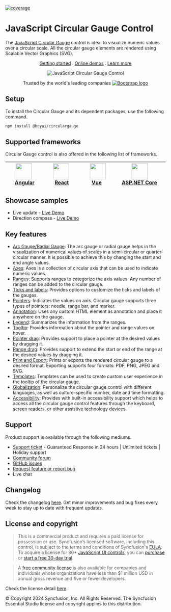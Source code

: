 [![coverage](http://ej2.syncfusion.com/badges/ej2-circulargauge/coverage.svg)](http://ej2.syncfusion.com/badges/ej2-circulargauge)

# JavaScript Circular Gauge Control

The [JavaScript Circular Gauge](https://www.syncfusion.com/javascript-ui-controls/js-circular-gauge?utm_source=npm&utm_medium=listing&utm_campaign=javascript-circulargauge-npm) control is ideal to visualize numeric values over a circular scale. All the circular gauge elements are rendered using Scalable Vector Graphics (SVG).

<p align="center">
    <a href="https://ej2.syncfusion.com/documentation/circular-gauge/getting-started/?utm_source=npm&utm_medium=listing&utm_campaign=javascript-circulargauge-npm">Getting started</a> . 
    <a href="https://ej2.syncfusion.com/demos/?utm_source=npm&utm_medium=listing&utm_campaign=javascript-circulargauge-npm#/fluent2/circular-gauge/default.html">Online demos</a> . 
    <a href="https://www.syncfusion.com/javascript-ui-controls/js-circular-gauge?utm_source=npm&utm_medium=listing&utm_campaign=javascript-circulargauge-npm">Learn more</a>
</p>

<p align="center">
    <img src="https://raw.githubusercontent.com/SyncfusionExamples/nuget-img/master/javascript/javascript-circular-gauge.png" alt="JavaScript Circular Gauge Control">
</p>

<p align="center">
Trusted by the world's leading companies
  <a href="https://www.syncfusion.com">
    <img src="https://raw.githubusercontent.com/SyncfusionExamples/nuget-img/master/syncfusion/syncfusion-trusted-companies.webp" alt="Bootstrap logo">
  </a>
</p>

## Setup

To install the Circular Gauge and its dependent packages, use the following command.

```sh
npm install @hoyui/circulargauge
```

## Supported frameworks

Circular Gauge control is also offered in the following list of frameworks.

| [<img src="https://ej2.syncfusion.com/github/images/angular.svg" height="50" />](https://www.syncfusion.com/angular-ui-components?utm_medium=listing&utm_source=github)<br/>&nbsp;&nbsp;&nbsp;&nbsp;&nbsp;[Angular](https://www.syncfusion.com/angular-ui-components?utm_medium=listing&utm_source=github)&nbsp;&nbsp;&nbsp;&nbsp; | [<img src="https://ej2.syncfusion.com/github/images/react.svg"  height="50" />](https://www.syncfusion.com/react-ui-components?utm_medium=listing&utm_source=github)<br/>&nbsp;&nbsp;&nbsp;&nbsp;&nbsp;&nbsp;&nbsp;[React](https://www.syncfusion.com/react-ui-components?utm_medium=listing&utm_source=github)&nbsp;&nbsp;&nbsp;&nbsp;&nbsp;&nbsp; | [<img src="https://ej2.syncfusion.com/github/images/vue.svg" height="50" />](https://www.syncfusion.com/vue-ui-components?utm_medium=listing&utm_source=github)<br/>&nbsp;&nbsp;&nbsp;&nbsp;&nbsp;&nbsp;&nbsp;[Vue](https://www.syncfusion.com/vue-ui-components?utm_medium=listing&utm_source=github)&nbsp;&nbsp;&nbsp;&nbsp;&nbsp;&nbsp;&nbsp;&nbsp;&nbsp; | [<img src="https://ej2.syncfusion.com/github/images/netcore.svg" height="50" />](https://www.syncfusion.com/aspnet-core-ui-controls?utm_medium=listing&utm_source=github)<br/>&nbsp;&nbsp;[ASP.NET&nbsp;Core](https://www.syncfusion.com/aspnet-core-ui-controls?utm_medium=listing&utm_source=github)&nbsp;&nbsp; | [<img src="https://ej2.syncfusion.com/github/images/netmvc.svg" height="50" />](https://www.syncfusion.com/aspnet-mvc-ui-controls?utm_medium=listing&utm_source=github)<br/>&nbsp;&nbsp;[ASP.NET&nbsp;MVC](https://www.syncfusion.com/aspnet-mvc-ui-controls?utm_medium=listing&utm_source=github)&nbsp;&nbsp; |
| :--------------------------------------------------------------------------------------------------------------------------------------------------------------------------------------------------------------------------------------------------------------------------------------------------------------------------------: | :-------------------------------------------------------------------------------------------------------------------------------------------------------------------------------------------------------------------------------------------------------------------------------------------------------------------------------------------------: | :----------------------------------------------------------------------------------------------------------------------------------------------------------------------------------------------------------------------------------------------------------------------------------------------------------------------------------------------------------: | :----------------------------------------------------------------------------------------------------------------------------------------------------------------------------------------------------------------------------------------------------------------------------------------------------------------: | :------------------------------------------------------------------------------------------------------------------------------------------------------------------------------------------------------------------------------------------------------------------------------------------------------------: |

## Showcase samples

- Live update - [Live Demo](https://ej2.syncfusion.com/demos/?utm_source=npm&utm_campaign=circulargauge#/fluent2/circular-gauge/data-sample.html)
- Direction compass - [Live Demo](https://ej2.syncfusion.com/demos/?utm_source=npm&utm_campaign=circulargauge#/fluent2/circular-gauge/direction-compass.html)

## Key features

- [Arc Gauge/Radial Gauge](https://ej2.syncfusion.com/documentation/circular-gauge/gauge-axes/?utm_source=npm&utm_medium=listing&utm_campaign=javascript-circulargauge-npm#angles-and-direction): The arc gauge or radial gauge helps in the visualization of numerical values of scales in a semi-circular or quarter-circular manner. It is possible to achieve this by changing the start and end angle values.
- [Axes](https://ej2.syncfusion.com/documentation/circular-gauge/gauge-axes/?utm_source=npm&utm_medium=listing&utm_campaign=javascript-circulargauge-npm): Axes is a collection of circular axis that can be used to indicate numeric values.
- [Ranges](https://ej2.syncfusion.com/documentation/circular-gauge/gauge-ranges/?utm_source=npm&utm_medium=listing&utm_campaign=javascript-circulargauge-npm): Supports ranges to categorize the axis values. Any number of ranges can be added to the circular gauge.
- [Ticks and labels](https://ej2.syncfusion.com/demos/?utm_source=npm&utm_medium=listing&utm_campaign=javascript-circulargauge-npm#/fluent2/circular-gauge/ticks-and-labels.html): Provides options to customize the ticks and labels of the gauges.
- [Pointers](https://ej2.syncfusion.com/documentation/circular-gauge/gauge-pointers/?utm_source=npm&utm_medium=listing&utm_campaign=javascript-circulargauge-npm): Indicates the values on axis. Circular gauge supports three types of pointers: needle, range bar, and marker.
- [Annotation](https://ej2.syncfusion.com/documentation/circular-gauge/gauge-annotations/?utm_source=npm&utm_medium=listing&utm_campaign=javascript-circulargauge-npm): Uses any custom HTML element as annotation and place it anywhere on the gauge.
- [Legend](https://ej2.syncfusion.com/documentation/circular-gauge/gauge-legend/?utm_source=npm&utm_medium=listing&utm_campaign=javascript-circulargauge-npm): Summarizes the information from the ranges.
- [Tooltip](https://ej2.syncfusion.com/documentation/circular-gauge/gauge-user-interaction/?utm_source=npm&utm_medium=listing&utm_campaign=javascript-circulargauge-npm#tooltip-for-pointers): Provides information about the pointer and range values on hover.
- [Pointer drag](https://ej2.syncfusion.com/documentation/circular-gauge/gauge-user-interaction/?utm_source=npm&utm_medium=listing&utm_campaign=javascript-circulargauge-npm#pointer-drag): Provides support to place a pointer at the desired values by dragging it.
- [Range drag](https://ej2.syncfusion.com/demos/?utm_source=npm&utm_medium=listing&utm_campaign=javascript-circulargauge-npm#/fluent2/circular-gauge/pointer-ranges-drag.html): Provides support to extend the start or end of the range at the desired values by dragging it.
- [Print and Export](https://ej2.syncfusion.com/documentation/circular-gauge/gauge-print-and-export/?utm_source=npm&utm_medium=listing&utm_campaign=javascript-circulargauge-npm): Prints or exports the rendered circular gauge to a desired format. Exporting supports four formats: PDF, PNG, JPEG and SVG.
- [Templates](https://ej2.syncfusion.com/demos/?utm_source=npm&utm_medium=listing&utm_campaign=javascript-circulargauge-npm#/fluent2/circular-gauge/tooltip.html): Templates can be used to create custom user experience in the tooltip of the circular gauge.
- [Globalization](https://ej2.syncfusion.com/documentation/circular-gauge/internationalization/?utm_source=npm&utm_medium=listing&utm_campaign=javascript-circulargauge-npm): Personalize the circular gauge control with different languages, as well as culture-specific number, date and time formatting.
- [Accessibility](https://ej2.syncfusion.com/documentation/circular-gauge/accessibility/?utm_source=npm&utm_medium=listing&utm_campaign=javascript-circulargauge-npm): Provides with built-in accessibility support which helps to access all the circular gauge control features through the keyboard, screen readers, or other assistive technology devices.

## Support

Product support is available through the following mediums.

- [Support ticket](https://support.syncfusion.com/support/tickets/create) - Guaranteed Response in 24 hours | Unlimited tickets | Holiday support
- [Community forum](https://www.syncfusion.com/forums/essential-js2?utm_source=npm&utm_medium=listing&utm_campaign=javascript-circulargauge-npm)
- [GitHub issues](https://github.com/syncfusion/ej2-javascript-ui-controls/issues/new)
- [Request feature or report bug](https://www.syncfusion.com/feedback/javascript?utm_source=npm&utm_medium=listing&utm_campaign=javascript-circulargauge-npm)
- Live chat

## Changelog

Check the changelog [here](https://github.com/syncfusion/ej2-javascript-ui-controls/blob/master/controls/circulargauge/CHANGELOG.md?utm_source=npm&utm_campaign=javascript-circulargauge-npm). Get minor improvements and bug fixes every week to stay up to date with frequent updates.

## License and copyright

> This is a commercial product and requires a paid license for possession or use. Syncfusion’s licensed software, including this control, is subject to the terms and conditions of Syncfusion's [EULA](https://www.syncfusion.com/eula/es/). To acquire a license for 80+ [JavaScript UI controls](https://www.syncfusion.com/javascript-ui-controls), you can [purchase](https://www.syncfusion.com/sales/products) or [start a free 30-day trial](https://www.syncfusion.com/account/manage-trials/start-trials).

> A [free community license](https://www.syncfusion.com/products/communitylicense) is also available for companies and individuals whose organizations have less than $1 million USD in annual gross revenue and five or fewer developers.

Check the license detail [here](https://github.com/syncfusion/ej2-javascript-ui-controls/blob/master/controls/circulargauge/license?utm_source=npm&utm_campaign=javascript-circulargauge-npm).

&copy; Copyright 2024 Syncfusion, Inc. All Rights Reserved. The Syncfusion Essential Studio license and copyright applies to this distribution.
